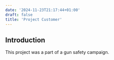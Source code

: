```yaml
---
date: '2024-11-23T21:17:44+01:00'
draft: false
title: 'Project Customer'
---
```


## Introduction

This project was a part of a gun safety campaign.